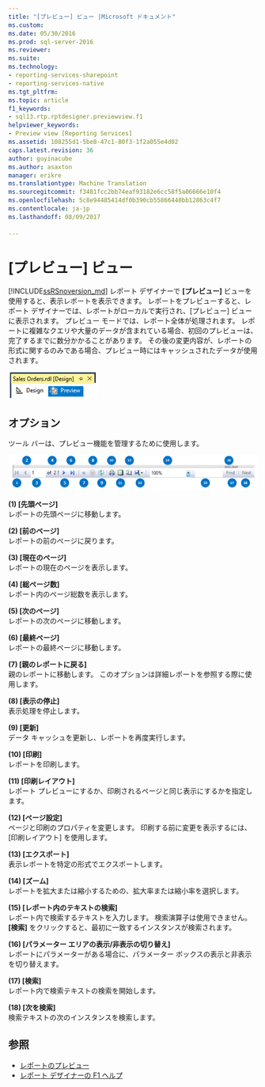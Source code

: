 ```yaml
---
title: "[プレビュー] ビュー |Microsoft ドキュメント"
ms.custom: 
ms.date: 05/30/2016
ms.prod: sql-server-2016
ms.reviewer: 
ms.suite: 
ms.technology:
- reporting-services-sharepoint
- reporting-services-native
ms.tgt_pltfrm: 
ms.topic: article
f1_keywords:
- sql13.rtp.rptdesigner.previewview.f1
helpviewer_keywords:
- Preview view [Reporting Services]
ms.assetid: 108255d1-5be8-47c1-80f3-1f2a055e4d02
caps.latest.revision: 36
author: guyinacube
ms.author: asaxton
manager: erikre
ms.translationtype: Machine Translation
ms.sourcegitcommit: f3481fcc2bb74eaf93182e6cc58f5a06666e10f4
ms.openlocfilehash: 5c8e94485414df0b390cb55866448bb12863c4f7
ms.contentlocale: ja-jp
ms.lasthandoff: 08/09/2017

---
```

# <a name="preview-view"></a>[プレビュー] ビュー
[!INCLUDE[ssRSnoversion_md](../../includes/ssrsnoversion-md.md)] レポート デザイナーで **[プレビュー]** ビューを使用すると、表示レポートを表示できます。 レポートをプレビューすると、レポート デザイナーでは、レポートがローカルで実行され、[プレビュー] ビューに表示されます。 プレビュー モードでは、レポート全体が処理されます。 レポートに複雑なクエリや大量のデータが含まれている場合、初回のプレビューは、完了するまでに数分かかることがあります。 その後の変更内容が、レポートの形式に関するのみである場合、プレビュー時にはキャッシュされたデータが使用されます。

  ![ssrs_ssdt_preview](../../reporting-services/media/ssrs-ssdt-preview.png)  
## <a name="options"></a>オプション  
 ツール バーは、プレビュー機能を管理するために使用します。  

![ssrs_ssdt_viewer_toolbar](../../reporting-services/tools/media/ssrs-ssdt-viewer-toolbar.png)

 **(1) [先頭ページ]**  
 レポートの先頭ページに移動します。  
  
 **(2) [前のページ]**  
 レポートの前のページに戻ります。  
  
 **(3) [現在のページ]**  
 レポートの現在のページを表示します。  
  
 **(4) [総ページ数]**  
 レポート内のページ総数を表示します。  
  
 **(5) [次のページ]**  
 レポートの次のページに移動します。  
  
 **(6) [最終ページ]**  
 レポートの最終ページに移動します。  
  
 **(7) [親のレポートに戻る]**  
 親のレポートに移動します。 このオプションは詳細レポートを参照する際に使用します。  
  
 **(8) [表示の停止]**  
 表示処理を停止します。  
  
 **(9) [更新]**  
 データ キャッシュを更新し、レポートを再度実行します。  
  
 **(10) [印刷]**  
 レポートを印刷します。  
  
 **(11) [印刷レイアウト]**  
 レポート プレビューにするか、印刷されるページと同じ表示にするかを指定します。  
  
 **(12) [ページ設定]**  
 ページと印刷のプロパティを変更します。 印刷する前に変更を表示するには、[印刷レイアウト] を使用します。  
  
 **(13) [エクスポート]**  
 表示レポートを特定の形式でエクスポートします。  
  
 **(14) [ズーム]**  
 レポートを拡大または縮小するための、拡大率または縮小率を選択します。  
  
 **(15) [レポート内のテキストの検索]**  
 レポート内で検索するテキストを入力します。 検索演算子は使用できません。 **[検索]** をクリックすると、最初に一致するインスタンスが検索されます。  

 **(16) [パラメーター エリアの表示/非表示の切り替え]**  
 レポートにパラメーターがある場合に、パラメーター ボックスの表示と非表示を切り替えます。
 
 **(17) [検索]**  
 レポート内で検索テキストの検索を開始します。  
  
 **(18) [次を検索]**  
 検索テキストの次のインスタンスを検索します。  
  
## <a name="see-also"></a>参照  
+ [レポートのプレビュー](../../reporting-services/reports/previewing-reports.md)
+ [レポート デザイナーの F1 ヘルプ](../../reporting-services/tools/report-designer-f1-help.md)  
  
  

